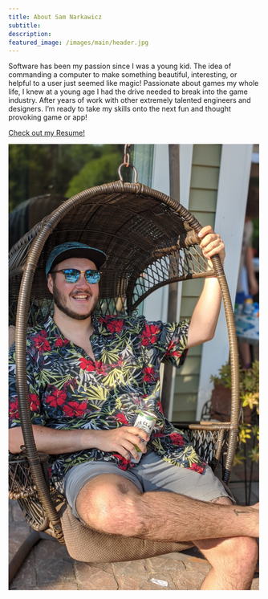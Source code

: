 ```yaml
---
title: About Sam Narkawicz
subtitle:
description: 
featured_image: /images/main/header.jpg
---
```


Software has been my passion since I was a young kid. The idea of commanding a computer to make something beautiful, interesting, or helpful to a user just seemed like magic! Passionate about games my whole life, I knew at a young age I had the drive needed to break into the game industry. After years of work with other extremely talented engineers and designers. I’m ready to take my skills onto the next fun and thought provoking game or app!

<a href="https://nbviewer.jupyter.org/github/Esildor/esildor.github.io/blob/master/files/Samuel-Narkawicz-Resume.pdf" class="button button--large">Check out my Resume!</a>

<!--![](/images/about/portrait.jpg)-->
<img src="/images/about/portrait.jpg" width="500"/>

<!-- <object data="http://samnarkawicz.com/Resume.pdf" type="application/pdf">
    <embed src="http://samnarkawicz.com/Resume.pdf">
        <p>This browser does not support PDFs. Please download the PDF to view it: <a href="http://samnarkawicz.com/Resume.pdf">Download PDF</a>.</p>
    </embed>
</object>-->
